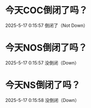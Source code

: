 # 今天COC倒闭了吗？

2025-5-17 0:15:57 倒闭了（Not Down）

# 今天NOS倒闭了吗？

2025-5-17 0:15:57 没倒闭（Down）

# 今天NS倒闭了吗？

2025-5-17 0:15:58 没倒闭（Down）

